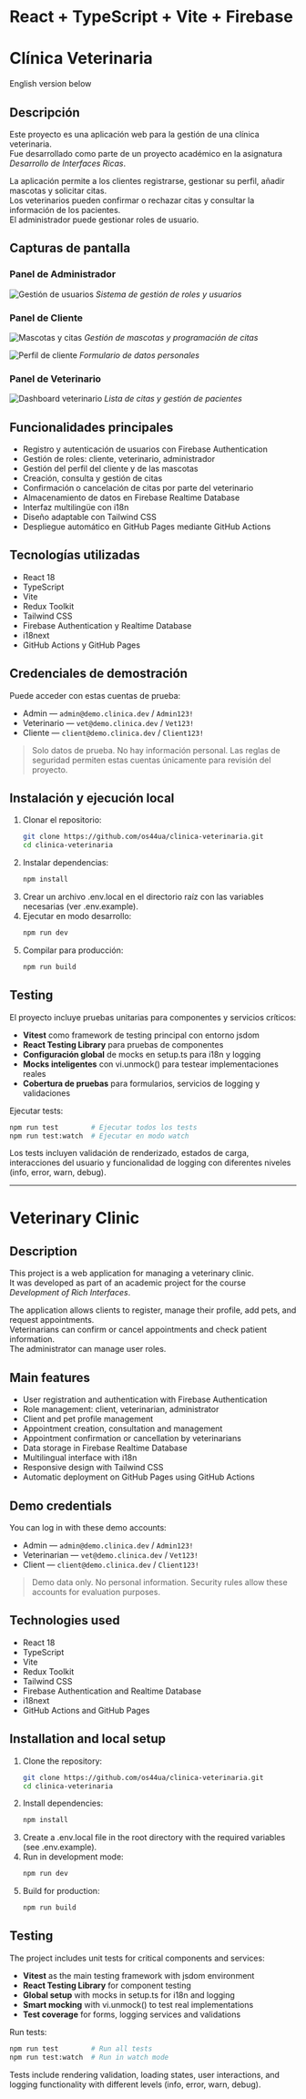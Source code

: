 # React + TypeScript + Vite + Firebase

# Clínica Veterinaria

English version below

## Descripción

Este proyecto es una aplicación web para la gestión de una clínica veterinaria.  
Fue desarrollado como parte de un proyecto académico en la asignatura *Desarrollo de Interfaces Ricas*.  

La aplicación permite a los clientes registrarse, gestionar su perfil, añadir mascotas y solicitar citas.  
Los veterinarios pueden confirmar o rechazar citas y consultar la información de los pacientes.  
El administrador puede gestionar roles de usuario.

## Capturas de pantalla

### Panel de Administrador
![Gestión de usuarios](./screenshots/admin-user-management.png)
*Sistema de gestión de roles y usuarios*

### Panel de Cliente
![Mascotas y citas](./screenshots/client-pets-appointments.png)
*Gestión de mascotas y programación de citas*

![Perfil de cliente](./screenshots/client-profile-form.png)
*Formulario de datos personales*

### Panel de Veterinario
![Dashboard veterinario](./screenshots/veterinarian-dashboard.png)
*Lista de citas y gestión de pacientes*



## Funcionalidades principales

- Registro y autenticación de usuarios con Firebase Authentication  
- Gestión de roles: cliente, veterinario, administrador  
- Gestión del perfil del cliente y de las mascotas  
- Creación, consulta y gestión de citas  
- Confirmación o cancelación de citas por parte del veterinario  
- Almacenamiento de datos en Firebase Realtime Database  
- Interfaz multilingüe con i18n  
- Diseño adaptable con Tailwind CSS  
- Despliegue automático en GitHub Pages mediante GitHub Actions

## Tecnologías utilizadas

- React 18  
- TypeScript  
- Vite  
- Redux Toolkit  
- Tailwind CSS  
- Firebase Authentication y Realtime Database  
- i18next  
- GitHub Actions y GitHub Pages

 ## Credenciales de demostración

Puede acceder con estas cuentas de prueba:

- Admin — `admin@demo.clinica.dev` / `Admin123!`  
- Veterinario — `vet@demo.clinica.dev` / `Vet123!`  
- Cliente — `client@demo.clinica.dev` / `Client123!`  

> Solo datos de prueba. No hay información personal. Las reglas de seguridad permiten estas cuentas únicamente para revisión del proyecto.


## Instalación y ejecución local

1. Clonar el repositorio:
   ```bash
   git clone https://github.com/os44ua/clinica-veterinaria.git
   cd clinica-veterinaria

2. Instalar dependencias:
    ```bash
    npm install
3. Crear un archivo .env.local en el directorio raíz con las variables necesarias (ver .env.example).
4. Ejecutar en modo desarrollo:
    ```bash
    npm run dev
5. Compilar para producción:
    ```bash
    npm run build

## Testing 

El proyecto incluye pruebas unitarias para componentes y servicios críticos:

- **Vitest** como framework de testing principal con entorno jsdom
- **React Testing Library** para pruebas de componentes
- **Configuración global** de mocks en setup.ts para i18n y logging
- **Mocks inteligentes** con vi.unmock() para testear implementaciones reales
- **Cobertura de pruebas** para formularios, servicios de logging y validaciones

Ejecutar tests:
```bash
npm run test        # Ejecutar todos los tests
npm run test:watch  # Ejecutar en modo watch
```

Los tests incluyen validación de renderizado, estados de carga, interacciones del usuario y funcionalidad de logging con diferentes niveles (info, error, warn, debug).

---


# Veterinary Clinic

## Description 

This project is a web application for managing a veterinary clinic.  
It was developed as part of an academic project for the course *Development of Rich Interfaces*.  

The application allows clients to register, manage their profile, add pets, and request appointments.  
Veterinarians can confirm or cancel appointments and check patient information.  
The administrator can manage user roles.

## Main features

- User registration and authentication with Firebase Authentication  
- Role management: client, veterinarian, administrator  
- Client and pet profile management  
- Appointment creation, consultation and management  
- Appointment confirmation or cancellation by veterinarians  
- Data storage in Firebase Realtime Database  
- Multilingual interface with i18n  
- Responsive design with Tailwind CSS  
- Automatic deployment on GitHub Pages using GitHub Actions  

## Demo credentials

You can log in with these demo accounts:

- Admin — `admin@demo.clinica.dev` / `Admin123!`  
- Veterinarian — `vet@demo.clinica.dev` / `Vet123!`  
- Client — `client@demo.clinica.dev` / `Client123!`  

> Demo data only. No personal information. Security rules allow these accounts for evaluation purposes.

## Technologies used

- React 18  
- TypeScript  
- Vite  
- Redux Toolkit  
- Tailwind CSS  
- Firebase Authentication and Realtime Database  
- i18next  
- GitHub Actions and GitHub Pages  

## Installation and local setup

1. Clone the repository:
   ```bash
   git clone https://github.com/os44ua/clinica-veterinaria.git
   cd clinica-veterinaria

2. Install dependencies:
    ```bash
    npm install
3. Create a .env.local file in the root directory with the required variables (see .env.example).
4. Run in development mode:
    ```bash
    npm run dev
5. Build for production:
    ```bash
    npm run build

## Testing

The project includes unit tests for critical components and services:

- **Vitest** as the main testing framework with jsdom environment
- **React Testing Library** for component testing
- **Global setup** with mocks in setup.ts for i18n and logging
- **Smart mocking** with vi.unmock() to test real implementations
- **Test coverage** for forms, logging services and validations

Run tests:
```bash
npm run test        # Run all tests
npm run test:watch  # Run in watch mode
```

Tests include rendering validation, loading states, user interactions, and logging functionality with different levels (info, error, warn, debug).
